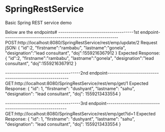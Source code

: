 # SpringRestService
Basic Spring REST service demo

Below are the endpoints#
--------------------------------------1st endpoint----------------------------------------------------------
POST:http://localhost:8080/SpringRestService/rest/emp/update/2
Request jSON:
{
    "id":2,
    "firstname":"rambabu",
    "lastname":"gonela",
    "designation":"lead consultant",
    "doj":1559216367912
}
Expected Response:
{
    "id":2,
    "firstname":"rambabu",
    "lastname":"gonela",
    "designation":"lead consultant",
    "doj":1559216367912
}

--------------------------------------2nd endpoint----------------------------------------------------------
GET:http://localhost:8080/SpringRestService/rest/emp/get/1
Expected Response:
{
    "id": 1,
    "firstname": "dushyant",
    "lastname": "sahu",
    "designation": "lead consultant",
    "doj": 1559213433554
}

--------------------------------------3rd endpoint----------------------------------------------------------
GET:http://localhost:8080/SpringRestService/rest/emp/get?id=1
Expected Response:
{
    "id": 1,
    "firstname": "dushyant",
    "lastname": "sahu",
    "designation": "lead consultant",
    "doj": 1559213433554
}
